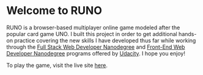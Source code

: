 # Welcome to RUNO

RUNO is a browser-based multiplayer online game modeled after the popular card
game UNO. I built this project in order to get additional hands-on practice
covering the new skills I have developed thus far while working through the
[Full Stack Web Developer Nanodegree](http://www.udacity.com/course/full-stack-web-developer-nanodegree--nd004)
and
[Front-End Web Developer Nanodegree](http://www.udacity.com/course/front-end-web-developer-nanodegree--nd001) programs offered by
[Udacity](http://www.udacity.com).
I hope you enjoy!


To play the game, visit the live site [here](http://www.richgieg.com/runo).

